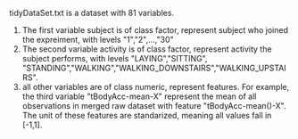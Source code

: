 tidyDataSet.txt is a dataset with 81 variables.

1. The first variable subject is of class factor, represent subject who joined the expreiment, with levels "1","2",...,"30"
2. The second variable activity is of class factor, represent activity the subject performs, with levels "LAYING","SITTING",
   "STANDING","WALKING","WALKING_DOWNSTAIRS","WALKING_UPSTAIRS".
3. all other variables are of class numeric, represent features. For example, the third variable "tBodyAcc-mean-X" represent
   the mean of all observations in merged raw dataset with feature "tBodyAcc-mean()-X". The unit of these features are       standarized, meaning all
   values fall in [-1,1].
